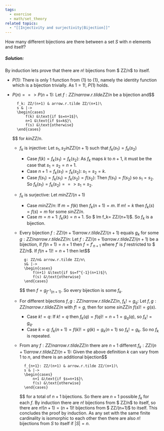 ```yaml
---
tags:
  - exercise
  - math/set_theory
related topics:
  - "[[Injectivity and surjectivity|Bijection]]"
---
```

How many different bijections are there between a set $S$ with $n$ elements and itself?
##### Solution:
By induction lets prove that there are $n!$ bijections from $ ZZ/n$ to itself.
- $P(1)$:
	There is only $1$ function from $\{1\}$ to $\{1\}$, namely the identity function which is a bijection trivially. As $1=1!$, $P(1)$ holds.
- $P(n) ==> P(n+1)$:
	Let $f: ZZ/n arrow.r.tilde ZZ/n$ be a bijection and$$
	
		f_k: ZZ/(n+1) & arrow.r.tilde ZZ/(n+1)\
		s & |-> 
		\begin{cases}
			f(k) &\text{if $s=n+1$}\
			n+1 &\text{if $s=k$}\
			f(s) &\text{otherwise}
		\end{cases}
	
	$$
	for $k in ZZ/n$.
	- $f_k$ is injective:
		Let $s_1, s_2 in ZZ/(n+1)$ such that $f_k(s_1)=f_k(s_2)$
		- Case $f(k)=f_k(s_1)=f_k(s_2)$:
			As $f_k$ maps $k$ to $n+1$, it must be the case that $s_1=s_2=n+1$.
		- Case $n+1=f_k(s_1)=f_k(s_2)$:
			$s_1=s_2=k$.
		- Case $f(s_1)=f_k(s_1)=f_k(s_2)=f(s_2)$:
			Then $f(s_1)=f(s_2)$ so $s_1=s_2$.
		So $f_k(s_1)=f_k(s_2) ==> s_1=s_2$.
	- $f_k$ is surjective:
		Let $m in ZZ/(n+1)$
		- Case $m in ZZ/n$:
			If $m= f(k)$ then $f_k(n+1)=m$. If $m != k$ then $f_k(s)=f(s)=m$ for some $s in ZZ/n$.
		- Case $m=n+1$:
			$f_k(k)=n+1$.
		So $ Im f_k= ZZ/(n+1)$.
	So $f_k$ is a bijection.
	- Every bijection $f: ZZ/(n+1) arrow.r.tilde ZZ/(n+1)$ equals $g_k$ for some $g: ZZ/n arrow.r.tilde ZZ/n$:
		Let $f: ZZ/(n+1) arrow.r.tilde ZZ/(n+1)$ be a bijection, if $f(n+1)=n+1$ then $f=f'_{n+1}$ where $f'$ is $f$ restricted to $ ZZ/n$. If $f(n+1) != n+1$ then let$$
		
			g: ZZ/n& arrow.r.tilde ZZ/n\
			s& |-> 
			\begin{cases}
				f(n+1) &\text{if $s=f^{-1}(n+1)$}\
				f(s) &\text{otherwise}
			\end{cases}
		
		$$
		then $f=g_{f^{-1}(n+1)}$.
	So every bijection is some $f_k$.
	- For different bijections $f, g: ZZ/n arrow.r.tilde ZZ/n$, $f_k != g_q$:
		Let $f,g: ZZ/n arrow.r.tilde ZZ/n$ with $f != g$, then for some $s in ZZ/n$ $f(s) != g(s)$.
		- Case $k != q$:
			If $k != q$ then $f_k(q)=f(q) != n+1 = g_q(q)$, so $f_k != g_q$.
		- Case $k=q$:
			$f_k(n+1)=f(k) != g(k)=g_k(n+1)$ so $f_k != g_k$.
	So no $f_k$ is repeated.
	- From any $f: ZZ/n arrow.r.tilde ZZ/n$ there are $n+1$ different $f_k: ZZ/(n+1) arrow.r.tilde ZZ/(n+1)$:
		Given the above definition $k$ can vary from $1$ to $n$, and there is an additional bijection$$
		
			f_{n+1}: ZZ/(n+1) & arrow.r.tilde ZZ/(n+1)\
			s & |-> 
			\begin{cases}
				n+1 &\text{if $s=n+1$}\
				f(s) &\text{otherwise}
			\end{cases}
		
		$$
		for a total of $n+1$ bijections.
	So there are $n+1$ possible $f_k$ for each $f$.
	By induction there are $n!$ bijections from $ ZZ/n$ to itself, so there are $n!(n+1)=(n+1)!$ bijections from $ ZZ/(n+1)$ to itself.
This concludes the proof by induction. As any set with the same finite cardinality is isomorphic to each other then there are also $n!$ bijections from $S$ to itself if $|S|=n$.